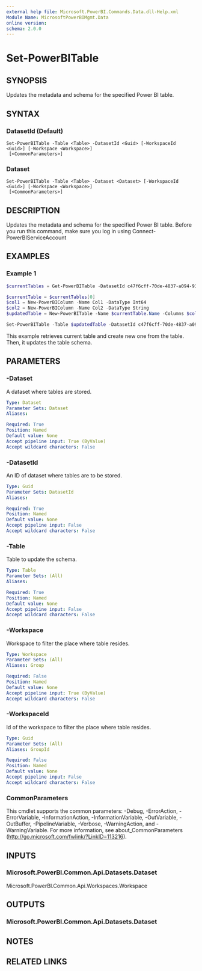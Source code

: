 ```yaml
---
external help file: Microsoft.PowerBI.Commands.Data.dll-Help.xml
Module Name: MicrosoftPowerBIMgmt.Data
online version:
schema: 2.0.0
---
```


# Set-PowerBITable

## SYNOPSIS
Updates the metadata and schema for the specified Power BI table.

## SYNTAX

### DatasetId (Default)
```
Set-PowerBITable -Table <Table> -DatasetId <Guid> [-WorkspaceId <Guid>] [-Workspace <Workspace>]
 [<CommonParameters>]
```

### Dataset
```
Set-PowerBITable -Table <Table> -Dataset <Dataset> [-WorkspaceId <Guid>] [-Workspace <Workspace>]
 [<CommonParameters>]
```

## DESCRIPTION
Updates the metadata and schema for the specified Power BI table.
Before you run this command, make sure you log in using Connect-PowerBIServiceAccount

## EXAMPLES

### Example 1
```powershell
$currentTables = Get-PowerBITable -DatasetId c47f6cff-70de-4837-a094-93a6f26e20bf

$currentTable = $currentTables[0]
$col1 = New-PowerBIColumn -Name Col1 -DataType Int64
$col2 = New-PowerBIColumn -Name Col2 -DataType String
$updatedTable = New-PowerBITable -Name $currentTable.Name -Columns $col1,$col2

Set-PowerBITable -Table $updatedTable -DatasetId c47f6cff-70de-4837-a094-93a6f26e20bf
```

This example retrieves current table and create new one from the table.
Then, it updates the table schema.

## PARAMETERS

### -Dataset
A dataset where tables are stored.

```yaml
Type: Dataset
Parameter Sets: Dataset
Aliases:

Required: True
Position: Named
Default value: None
Accept pipeline input: True (ByValue)
Accept wildcard characters: False
```

### -DatasetId
An ID of dataset where tables are to be stored.

```yaml
Type: Guid
Parameter Sets: DatasetId
Aliases:

Required: True
Position: Named
Default value: None
Accept pipeline input: False
Accept wildcard characters: False
```

### -Table
Table to update the schema.

```yaml
Type: Table
Parameter Sets: (All)
Aliases:

Required: True
Position: Named
Default value: None
Accept pipeline input: False
Accept wildcard characters: False
```

### -Workspace
Workspace to filter the place where table resides.

```yaml
Type: Workspace
Parameter Sets: (All)
Aliases: Group

Required: False
Position: Named
Default value: None
Accept pipeline input: True (ByValue)
Accept wildcard characters: False
```

### -WorkspaceId
Id of the workspace to filter the place where table resides.

```yaml
Type: Guid
Parameter Sets: (All)
Aliases: GroupId

Required: False
Position: Named
Default value: None
Accept pipeline input: False
Accept wildcard characters: False
```

### CommonParameters
This cmdlet supports the common parameters: -Debug, -ErrorAction, -ErrorVariable, -InformationAction, -InformationVariable, -OutVariable, -OutBuffer, -PipelineVariable, -Verbose, -WarningAction, and -WarningVariable. For more information, see about_CommonParameters (http://go.microsoft.com/fwlink/?LinkID=113216).

## INPUTS

### Microsoft.PowerBI.Common.Api.Datasets.Dataset
Microsoft.PowerBI.Common.Api.Workspaces.Workspace

## OUTPUTS

### Microsoft.PowerBI.Common.Api.Datasets.Dataset

## NOTES

## RELATED LINKS
